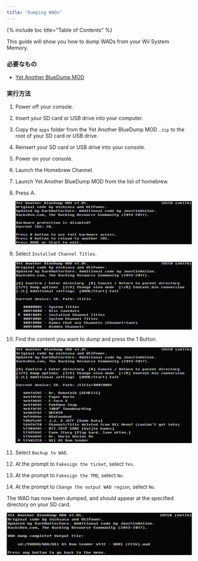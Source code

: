 ```yaml
---
title: "Dumping WADs"
---
```


{% include toc title="Table of Contents" %}

This guide will show you how to dump WADs from your Wii System Memory.

### 必要なもの

+ [Yet Another BlueDump MOD](https://oscwii.org/library/app/Yet-Another-BlueDump-Mod)

### 実行方法

1. Power off your console.
1. Insert your SD card or USB drive into your computer.
1. Copy the `apps` folder from the Yet Another BlueDump MOD `.zip` to the root of your SD card or USB drive.
1. Reinsert your SD card or USB drive into your console.
1. Power on your console.
1. Launch the Homebrew Channel.
1. Launch Yet Another BlueDump MOD from the list of homebrew.
1. Press A.

    ![Press A](/images/homebrew/DumpWADS/1.png)

1. Select `Installed Channel Titles`.

    ![Installed Channel Titles](/images/homebrew/DumpWADS/2.png)

1. Find the content you want to dump and press the 1 Button.

    ![Find channel](/images/homebrew/DumpWADS/3.png)

1. Select `Backup to WAD`.
1. At the prompt to `Fakesign the ticket`, select `Yes`.
1. At the prompt to `Fakesign the TMD`, select `No`.
1. At the prompt to `Change the output WAD region`, select `No`.

The WAD has now been dumped, and should appear at the specified directory on your SD card.

![Done](/images/homebrew/DumpWADS/4.png)
